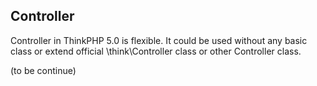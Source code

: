 ## Controller

Controller in ThinkPHP 5.0 is flexible. It could be used without any basic class or extend official \think\Controller class or other Controller class.

(to be continue)